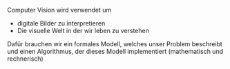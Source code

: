 Computer Vision wird verwendet um 
- digitale Bilder zu interpretieren
- Die visuelle Welt in der wir leben zu verstehen

Dafür brauchen wir ein formales Modell, welches unser Problem beschreibt und einen Algorithmus, der dieses Modell implementiert (mathematisch und rechnerisch)